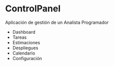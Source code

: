 # ControlPanel
Aplicación de gestión de un Analista Programador

- Dashboard
- Tareas
- Estimaciones
- Despliegues
- Calendario
- Configuración
